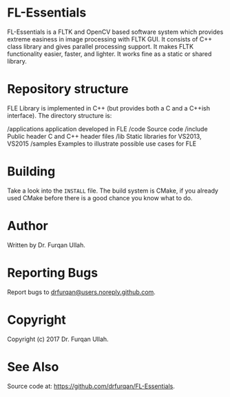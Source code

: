# FL-Essentials
FL-Essentials is a FLTK and OpenCV based software system which provides extreme easiness in image processing with FLTK GUI. It consists of C++ class library and gives parallel processing support. It makes FLTK functionality easier, faster, and lighter. It works fine as a static or shared library.

# Repository structure

FLE Library is implemented in C++ (but provides both a C and a 
C++ish interface). The directory structure is:

/applications	application developed in FLE
/code			Source code
/include		Public header C and C++ header files
/lib			Static libraries for VS2013, VS2015
/samples		Examples to illustrate possible 
                        use cases for FLE

# Building
Take a look into the `INSTALL` file. The build system is CMake, if you already used CMake before there is a good chance you know what to do.

# Author
Written by  Dr. Furqan Ullah.

# Reporting Bugs
Report bugs to drfurqan@users.noreply.github.com.

# Copyright
Copyright (c) 2017 Dr. Furqan Ullah.

# See Also
Source code at: <https://github.com/drfurqan/FL-Essentials>.